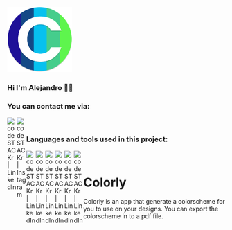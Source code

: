 <img src="./src/assets/icon.png" width="150">

### Hi I'm Alejandro :man_technologist:

### You can contact me via:

[<img align="left" alt="codeSTACKr | LinkedIn" width="22px" src="https://cdn.jsdelivr.net/npm/simple-icons@v3/icons/linkedin.svg" />][linkedin]
[<img align="left" alt="codeSTACKr | Instagram" width="22px" src="https://cdn.jsdelivr.net/npm/simple-icons@v3/icons/instagram.svg" />][instagram]

<br/>

### Languages and tools used in this project:

<img align="left" alt="codeSTACKr | LinkedIn" width="22px" src="https://cdn.jsdelivr.net/npm/simple-icons@3.13.0/icons/python.svg" />
<img align="left" alt="codeSTACKr | LinkedIn" width="22px" src="https://cdn.jsdelivr.net/npm/simple-icons@3.13.0/icons/electron.svg" />
<img align="left" alt="codeSTACKr | LinkedIn" width="22px" src="https://cdn.jsdelivr.net/npm/simple-icons@3.13.0/icons/vue-dot-js.svg" />
<img align="left" alt="codeSTACKr | LinkedIn" width="22px" src="https://cdn.jsdelivr.net/npm/simple-icons@3.13.0/icons/typescript.svg" />
<img align="left" alt="codeSTACKr | LinkedIn" width="22px" src="https://cdn.jsdelivr.net/npm/simple-icons@3.13.0/icons/npm.svg" />
<img align="left" alt="codeSTACKr | LinkedIn" width="22px" src="https://cdn.jsdelivr.net/npm/simple-icons@3.13.0/icons/node-dot-js.svg" />

<br />

# Colorly

Colorly is an app that generate a colorscheme for you to use on your designs. You can export the colorscheme in to a pdf file.

[instagram]: https://instagram.com/alevidalsanchez
[linkedin]: https://linkedin.com/in/alejandro-vidal-sanchez
